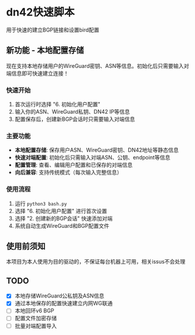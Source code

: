 # dn42快速脚本
用于快速的建立BGP链接和设置bird配置

## 新功能 - 本地配置存储
现在支持本地存储用户的WireGuard密钥、ASN等信息。初始化后只需要输入对端信息即可快速建立连接！

### 快速开始
1. 首次运行时选择 "6. 初始化用户配置"
2. 输入你的ASN、WireGuard私钥、DN42 IP等信息
3. 配置保存后，创建新BGP会话时只需要输入对端信息

### 主要功能
- **本地配置存储**: 保存用户ASN、WireGuard密钥、DN42地址等静态信息
- **快速对端配置**: 初始化后只需输入对端ASN、公钥、endpoint等信息
- **配置管理**: 查看、编辑用户配置和已保存的对端信息
- **向后兼容**: 支持传统模式（每次输入完整信息）

### 使用流程
1. 运行 `python3 bash.py`
2. 选择 "6. 初始化用户配置" 进行首次设置
3. 选择 "2. 创建新的BGP会话" 快速添加对端
4. 系统自动生成WireGuard和BGP配置文件

## 使用前须知
本项目为本人使用为目的驱动的，不保证每台机器上可用，相关issus不会处理

## TODO
- [x] 本地存储WireGuard公私钥及ASN信息 
- [x] 通过本地保存的配置快速建立内网WG联通
- [ ] 本地回环v6 BGP
- [ ] 配置文件加密存储
- [ ] 批量对端配置导入
